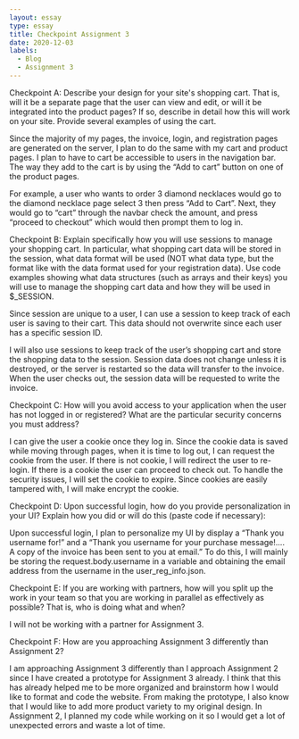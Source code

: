 ```yaml
---
layout: essay
type: essay
title: Checkpoint Assignment 3
date: 2020-12-03
labels:
  - Blog
  - Assignment 3
---
```


Checkpoint A:
Describe your design for your site's shopping cart. That is, will it be a separate page that the user can view and edit, or will it be integrated into the product pages? If so, describe in detail how this will work on your site. Provide several examples of using the cart.
 
Since the majority of my pages, the invoice, login, and registration pages are generated on the server, I plan to do the same with my cart and product pages. I plan to have to cart be accessible to users in the navigation bar. The way they add to the cart is by using the “Add to cart” button on one of the product pages.
 
For example, a user who wants to order 3 diamond necklaces would go to the diamond necklace page select 3 then press “Add to Cart”. Next, they would go to “cart” through the navbar check the amount, and press “proceed to checkout” which would then prompt them to log in.
 
Checkpoint B:
Explain specifically how you will use sessions to manage your shopping cart. In particular, what shopping cart data will be stored in the session, what data format will be used (NOT what data type, but the format like with the data format used for your registration data). Use code examples showing what data structures (such as arrays and their keys) you will use to manage the shopping cart data and how they will be used in $_SESSION.
 
Since session are unique to a user, I can use a session to keep track of each user is saving to their cart. This data should not overwrite since each user has a specific session ID.

I will also use sessions to keep track of the user’s shopping cart and store the shopping data to the session. Session data does not change unless it is destroyed, or the server is restarted so the data will transfer to the invoice. When the user checks out, the session data will be requested to write the invoice.

Checkpoint C:
How will you avoid access to your application when the user has not logged in or registered? What are the particular security concerns you must address?
 
I can give the user a cookie once they log in. Since the cookie data is saved while moving through pages, when it is time to log out, I can request the cookie from the user. If there is not cookie, I will redirect the user to re-login. If there is a cookie the user can proceed to check out. To handle the security issues, I will set the cookie to expire. Since cookies are easily tampered with, I will make encrypt the cookie.
 
Checkpoint D:
Upon successful login, how do you provide personalization in your UI? Explain how you did or will do this (paste code if necessary):
 
Upon successful login, I plan to personalize my UI by display a “Thank you username for!” and a “Thank you username for your purchase message!.... A copy of the invoice has been sent to you at email.” To do this, I will mainly be storing the request.body.username in a variable and obtaining the email address from the username in the user_reg_info.json.

Checkpoint E:
If you are working with partners, how will you split up the work in your team so that you are working in parallel as effectively as possible? That is, who is doing what and when?
 
I will not be working with a partner for Assignment 3.
 
Checkpoint F:
How are you approaching Assignment 3 differently than Assignment 2?

I am approaching Assignment 3 differently than I approach Assignment 2 since I have created a prototype for Assignment 3 already. I think that this has already helped me to be more organized and brainstorm how I would like to format and code the website. From making the prototype, I also know that I would like to add more product variety to my original design. In Assignment 2, I planned my code while working on it so I would get a lot of unexpected errors and waste a lot of time.
